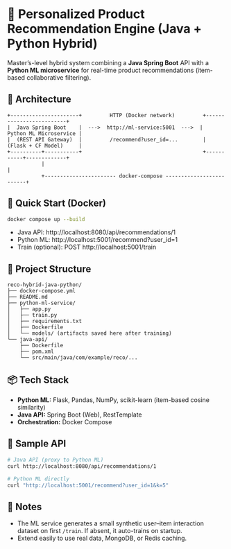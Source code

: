 # 🔗 Personalized Product Recommendation Engine (Java + Python Hybrid)

Master’s-level hybrid system combining a **Java Spring Boot** API with a **Python ML microservice** for real-time product recommendations (item-based collaborative filtering).

## 🧱 Architecture
```
+----------------------+         HTTP (Docker network)         +-------------------------+
|  Java Spring Boot    |  --->  http://ml-service:5001  --->  |  Python ML Microservice |
|  (REST API Gateway)  |         /recommend?user_id=...        |  (Flask + CF Model)     |
+----------+-----------+                                       +-----------+-------------+
           |                                                               |
           +----------------------- docker-compose -------------------------+
```

## 🚀 Quick Start (Docker)
```bash
docker compose up --build
```
- Java API: http://localhost:8080/api/recommendations/1
- Python ML: http://localhost:5001/recommend?user_id=1
- Train (optional): POST http://localhost:5001/train

## 📁 Project Structure
```
reco-hybrid-java-python/
├── docker-compose.yml
├── README.md
├── python-ml-service/
│   ├── app.py
│   ├── train.py
│   ├── requirements.txt
│   ├── Dockerfile
│   └── models/ (artifacts saved here after training)
└── java-api/
    ├── Dockerfile
    ├── pom.xml
    └── src/main/java/com/example/reco/...
```

## 📦 Tech Stack
- **Python ML:** Flask, Pandas, NumPy, scikit-learn (item-based cosine similarity)
- **Java API:** Spring Boot (Web), RestTemplate
- **Orchestration:** Docker Compose

## 🧪 Sample API
```bash
# Java API (proxy to Python ML)
curl http://localhost:8080/api/recommendations/1

# Python ML directly
curl "http://localhost:5001/recommend?user_id=1&k=5"
```

## 🧠 Notes
- The ML service generates a small synthetic user–item interaction dataset on first `/train`. If absent, it auto-trains on startup.
- Extend easily to use real data, MongoDB, or Redis caching.

